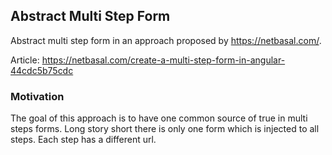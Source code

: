 ## Abstract Multi Step Form

Abstract multi step form in an approach proposed by https://netbasal.com/.

Article: https://netbasal.com/create-a-multi-step-form-in-angular-44cdc5b75cdc

### Motivation

The goal of this approach is to have one common source of true in multi steps forms. Long story short there is only one form which is injected to all steps. Each step has a different url.

